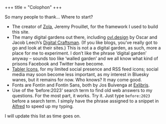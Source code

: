 +++
title = "Colophon"
+++

So many people to thank… Where to start?

- The creator of [Zola](https://getzola.org), Jeremy Prouillet, for the framework I used to build this site.
- The many digital gardens out there, including [ovl.design](https://www.ovl.design/) by Oscar and Jacob Leech’s [Digital Craftsman](https://jacobleech.com/). (If you like blogs, you’ve really got to go and look at their sites.) This is not a a digital garden, as such, more a place for me to experiment. I don’t like the phrase ‘digital garden’ anyway – sounds too like ‘walled garden’ and we all know what kind of prisons Facebook and Twitter have become.
- [Tabler Icons](https://tabler.io), for my limited social presence and RSS feed icons; social media may soon become less important, as my interest in Bluesky wanes, but it remains for now. Who knows? It may come good.
- Fonts are Fontin and Fontin Sans, both by Jos Buivenga at [Exljbris](https://www.exljbris.com).
- Use of the ‘before:2023’ search term to find old web answers to my questions. For the most part, it works. Try it. Just type `before:2023` before a search term. I simply have the phrase assigned to a snippet in [Alfred](https://alfredapp.com) to speed up my typing.

I will update this list as time goes on.